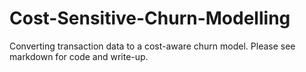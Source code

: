 # Cost-Sensitive-Churn-Modelling
Converting transaction data to a cost-aware churn model. Please see markdown for code and write-up.
